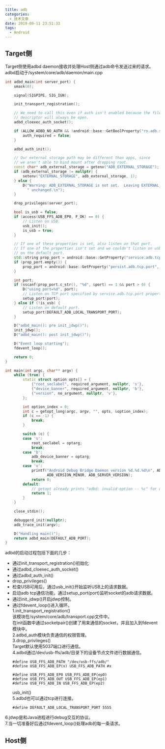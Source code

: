 ```yaml
---
title: adb
categories:
  - 技术文章
date: 2019-09-11 23:51:33
tags:
  - Android
---
```


## Target侧
Target侧使用adbd daemon接收并处理Host侧通过adb命令发送过来的请求。  
adbd启动于/system/core/adb/daemon/main.cpp  
```cpp
int adbd_main(int server_port) {
    umask(0);

    signal(SIGPIPE, SIG_IGN);

    init_transport_registration();

    // We need to call this even if auth isn't enabled because the file
    // descriptor will always be open.
    adbd_cloexec_auth_socket();

    if (ALLOW_ADBD_NO_AUTH && !android::base::GetBoolProperty("ro.adb.secure", false)) {
        auth_required = false;
    }

    adbd_auth_init();

    // Our external storage path may be different than apps, since
    // we aren't able to bind mount after dropping root.
    const char* adb_external_storage = getenv("ADB_EXTERNAL_STORAGE");
    if (adb_external_storage != nullptr) {
        setenv("EXTERNAL_STORAGE", adb_external_storage, 1);
    } else {
        D("Warning: ADB_EXTERNAL_STORAGE is not set.  Leaving EXTERNAL_STORAGE"
          " unchanged.\n");
    }

    drop_privileges(server_port);

    bool is_usb = false;
    if (access(USB_FFS_ADB_EP0, F_OK) == 0) {
        // Listen on USB.
        usb_init();
        is_usb = true;
    }

    // If one of these properties is set, also listen on that port.
    // If one of the properties isn't set and we couldn't listen on usb, listen
    // on the default port.
    std::string prop_port = android::base::GetProperty("service.adb.tcp.port", "");
    if (prop_port.empty()) {
        prop_port = android::base::GetProperty("persist.adb.tcp.port", "");
    }

    int port;
    if (sscanf(prop_port.c_str(), "%d", &port) == 1 && port > 0) {
        D("using port=%d", port);
        // Listen on TCP port specified by service.adb.tcp.port property.
        setup_port(port);
    } else if (!is_usb) {
        // Listen on default port.
        setup_port(DEFAULT_ADB_LOCAL_TRANSPORT_PORT);
    }

    D("adbd_main(): pre init_jdwp()");
    init_jdwp();
    D("adbd_main(): post init_jdwp()");

    D("Event loop starting");
    fdevent_loop();

    return 0;
}

int main(int argc, char** argv) {
    while (true) {
        static struct option opts[] = {
            {"root_seclabel", required_argument, nullptr, 's'},
            {"device_banner", required_argument, nullptr, 'b'},
            {"version", no_argument, nullptr, 'v'},
        };

        int option_index = 0;
        int c = getopt_long(argc, argv, "", opts, &option_index);
        if (c == -1) {
            break;
        }

        switch (c) {
        case 's':
            root_seclabel = optarg;
            break;
        case 'b':
            adb_device_banner = optarg;
            break;
        case 'v':
            printf("Android Debug Bridge Daemon version %d.%d.%d\n", ADB_VERSION_MAJOR,
                   ADB_VERSION_MINOR, ADB_SERVER_VERSION);
            return 0;
        default:
            // getopt already prints "adbd: invalid option -- %c" for us.
            return 1;
        }
    }

    close_stdin();

    debuggerd_init(nullptr);
    adb_trace_init(argv);

    D("Handling main()");
    return adbd_main(DEFAULT_ADB_PORT);
}
```
adbd的启动过程包括下面的几步：  
- 通过init_transport_registration()初始化  
- 通过adbd_cloexec_auth_socket()  
- 通过adbd_auth_init()  
- drop_privileges()  
- 检查USB可用后，通过usb_init()开始监听USB上的请求数据。  
- 启动adb tcp通信功能，通过setup_port(port)监听socket的adb请求数据。  
- 通过init_jdwp()开启jdwp控制。  
- 通过fdevent_loop()进入循环。  
1.init_transport_registration()  
  该模块在/system/core/adb/transport.cpp文件中。  
  在init函数中通过socketpair()创建了用来通信的socket，并且加入到fdevent模块中。  
2.adbd_auth模块负责通信的权限管理。  
3.drop_privileges()  
  Target默认使用5037端口进行通信。  
4.adbd通过/dev/usb-ffs/adb/目录下的设备节点文件进行数据通信。  
  ```
  #define USB_FFS_ADB_PATH "/dev/usb-ffs/adb/"
  #define USB_FFS_ADB_EP(x) USB_FFS_ADB_PATH #x

  #define USB_FFS_ADB_EP0 USB_FFS_ADB_EP(ep0)
  #define USB_FFS_ADB_OUT USB_FFS_ADB_EP(ep1)
  #define USB_FFS_ADB_IN USB_FFS_ADB_EP(ep2)
  ```
  usb_init()  
5.adbd也可以通过tcp进行连接。  
  ```
  #define DEFAULT_ADB_LOCAL_TRANSPORT_PORT 5555
  ```
6.jdwp是和Java进程进行debug交互的协议。  
7.当一切准备好后通过fdevent_loop()处理adb的每一条请求。  


## Host侧
